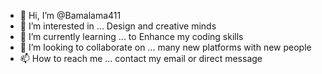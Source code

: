 - 👋 Hi, I’m @Bamalama411
- 👀 I’m interested in ... Design and creative minds
- 🌱 I’m currently learning ... to Enhance my coding skills
- 💞️ I’m looking to collaborate on ... many new platforms with new people
- 📫 How to reach me ... contact my email or direct message 

<!---
Bamalama411/Bamalama411 is a ✨ special ✨ repository because its `README.md` (this file) appears on your GitHub profile.
You can click the Preview link to take a look at your changes.
--->

